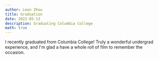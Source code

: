 ```yaml
---
author: Leon Zhou
title: Graduation
date: 2022-05-13
description: Graduating Columbia College
math: true
---
```


I recently graduated from Columbia College! Truly a wonderful undergrad experience, and I'm glad a have a whole roll of film to remember the occasion.


